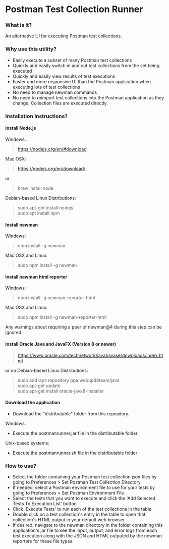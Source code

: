 # Postman Test Collection Runner
### What is it?
An alternative UI for executing Postman test collections.

### Why use this utility?
* Easily execute a subset of many Postman test collections
* Quickly and easily switch in and out test collections from the set being executed
* Quickly and easily view results of test executions
* Faster and more responsive UI than the Postman application when executing lots of test collections
* No need to manage newman commands
* No need to reimport test collections into the Postman application as they change. Collection files are executed directly.

### Installation Instructions?
#### Install Node.js

Windows:
> https://nodejs.org/en/#download

Mac OSX:
> https://nodejs.org/en/download/

or
> brew install node

Debian-based Linux Distributions:
> sudo apt-get install nodejs<br>
> sudo apt install npm

#### Install newman

Windows:
> npm install -g newman

Mac OSX and Linux:
> sudo npm install -g newman

#### Install newman html reporter

Windows:
> npm install -g newman-reporter-html

Mac OSX and Linux:
> sudo npm install -g newman-reporter-html

Any warnings about requiring a peer of newman@4 during this step can be ignored.

#### Install Oracle Java and JavaFX (Version 8 or newer)
> https://www.oracle.com/technetwork/java/javase/downloads/index.html

or on Debian-based Linux Distributions:
> sudo add-apt-repository ppa:webupd8team/java<br>
> sudo apt-get update<br>
> sudo apt-get install oracle-java8-installer

#### Download the application
* Download the "distributable" folder from this repository.

Windows:
* Execute the postmanrunner.jar file in the distributable folder

Unix-based systems:
* Execute the postmanrunner.sh file in the distributable folder

### How to use?
* Select the folder containing your Postman test collection json files by going to Preferences > Set Postman Test Collection Directory
* If needed, select a Postman environment file to use for your tests by going to Preferences > Set Postman Environment File
* Select the tests that you want to execute and click the 'Add Selected Tests To Execution List' button
* Click 'Execute Tests' to run each of the test collections in the table
* Double click on a test collection's entry in the table to open that collection's HTML output in your default web browser
* If desired, navigate to the newman directory in the folder containing this application's jar file to see the input, output, and error logs from each test execution along with the JSON and HTML outputed by the newman reporters for these file types.
